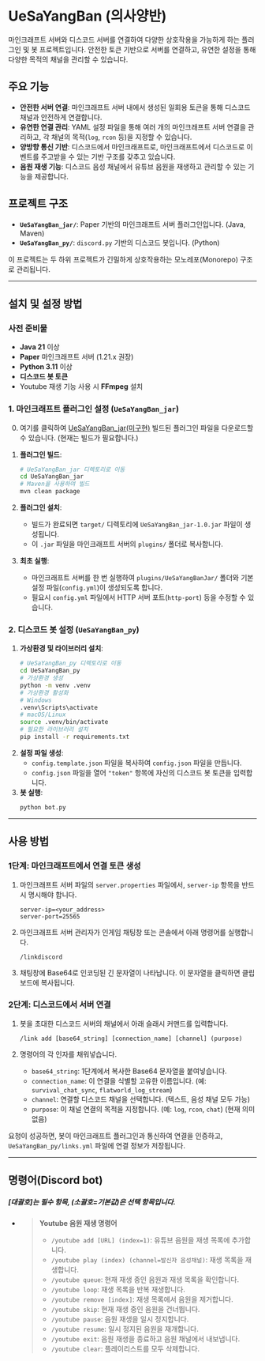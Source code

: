 # UeSaYangBan (의사양반)

마인크래프트 서버와 디스코드 서버를 연결하여 다양한 상호작용을 가능하게 하는 플러그인 및 봇 프로젝트입니다.
안전한 토큰 기반으로 서버를 연결하고, 유연한 설정을 통해 다양한 목적의 채널을 관리할 수 있습니다.

## 주요 기능

- **안전한 서버 연결**: 마인크래프트 서버 내에서 생성된 일회용 토큰을 통해 디스코드 채널과 안전하게 연결합니다.
- **유연한 연결 관리**: YAML 설정 파일을 통해 여러 개의 마인크래프트 서버 연결을 관리하고, 각 채널의 목적(`log`, `rcon` 등)을 지정할 수 있습니다.
- **양방향 통신 기반**: 디스코드에서 마인크래프트로, 마인크래프트에서 디스코드로 이벤트를 주고받을 수 있는 기반 구조를 갖추고 있습니다.
- **음원 재생 기능**: 디스코드 음성 채널에서 유튜브 음원을 재생하고 관리할 수 있는 기능을 제공합니다.

## 프로젝트 구조

- **`UeSaYangBan_jar/`**: Paper 기반의 마인크래프트 서버 플러그인입니다. (Java, Maven)
- **`UeSaYangBan_py/`**: `discord.py` 기반의 디스코드 봇입니다. (Python)

이 프로젝트는 두 하위 프로젝트가 긴밀하게 상호작용하는 모노레포(Monorepo) 구조로 관리됩니다.

---

## 설치 및 설정 방법

### 사전 준비물

- **Java 21** 이상
- **Paper** 마인크래프트 서버 (1.21.x 권장)
- **Python 3.11** 이상
- **디스코드 봇 토큰**
- Youtube 재생 기능 사용 시 **FFmpeg** 설치

### 1. 마인크래프트 플러그인 설정 (`UeSaYangBan_jar`)

0.  여기를 클릭하여 [UeSaYangBan_jar(미구현)](https://github.com/LuPi13/UeSaYangBan) 빌드된 플러그인 파일을 다운로드할 수 있습니다. (현재는 빌드가 필요합니다.)

1.  **플러그인 빌드**:
    ```bash
    # UeSaYangBan_jar 디렉토리로 이동
    cd UeSaYangBan_jar
    # Maven을 사용하여 빌드
    mvn clean package
    ```
2.  **플러그인 설치**:
    - 빌드가 완료되면 `target/` 디렉토리에 `UeSaYangBan_jar-1.0.jar` 파일이 생성됩니다.
    - 이 `.jar` 파일을 마인크래프트 서버의 `plugins/` 폴더로 복사합니다.
3.  **최초 실행**:
    - 마인크래프트 서버를 한 번 실행하여 `plugins/UeSaYangBanJar/` 폴더와 기본 설정 파일(`config.yml`)이 생성되도록 합니다.
    - 필요시 `config.yml` 파일에서 HTTP 서버 포트(`http-port`) 등을 수정할 수 있습니다.

### 2. 디스코드 봇 설정 (`UeSaYangBan_py`)

1.  **가상환경 및 라이브러리 설치**:
    ```bash
    # UeSaYangBan_py 디렉토리로 이동
    cd UeSaYangBan_py
    # 가상환경 생성
    python -m venv .venv
    # 가상환경 활성화
    # Windows
    .venv\Scripts\activate
    # macOS/Linux
    source .venv/bin/activate
    # 필요한 라이브러리 설치
    pip install -r requirements.txt
    ```
2.  **설정 파일 생성**:
    - `config.template.json` 파일을 복사하여 `config.json` 파일을 만듭니다.
    - `config.json` 파일을 열어 `"token"` 항목에 자신의 디스코드 봇 토큰을 입력합니다.
3.  **봇 실행**:
    ```bash
    python bot.py
    ```

---

## 사용 방법

### 1단계: 마인크래프트에서 연결 토큰 생성

1.  마인크래프트 서버 파일의 `server.properties` 파일에서, `server-ip` 항목을 반드시 명시해야 합니다.
    ```properties
    server-ip=<your_address>
    server-port=25565
    ```
    
2.  마인크래프트 서버 관리자가 인게임 채팅창 또는 콘솔에서 아래 명령어를 실행합니다.
    ```
    /linkdiscord
    ```
    
3.  채팅창에 Base64로 인코딩된 긴 문자열이 나타납니다. 이 문자열을 클릭하면 클립보드에 복사됩니다.

### 2단계: 디스코드에서 서버 연결

1.  봇을 초대한 디스코드 서버의 채널에서 아래 슬래시 커맨드를 입력합니다.
    ```
    /link add [base64_string] [connection_name] [channel] (purpose)
    ```
    
2.  명령어의 각 인자를 채워넣습니다.
    - `base64_string`: 1단계에서 복사한 Base64 문자열을 붙여넣습니다.
    - `connection_name`: 이 연결을 식별할 고유한 이름입니다. (예: `survival_chat_sync`, `flatworld_log_stream`)
    - `channel`: 연결할 디스코드 채널을 선택합니다. (텍스트, 음성 채널 모두 가능)
    - `purpose`: 이 채널 연결의 목적을 지정합니다. (예: `log`, `rcon`, `chat`) (현재 의미 없음)


요청이 성공하면, 봇이 마인크래프트 플러그인과 통신하여 연결을 인증하고, `UeSaYangBan_py/links.yml` 파일에 연결 정보가 저장됩니다.

---

## 명령어(Discord bot)
##### [대괄호]는 필수 항목, (소괄호=기본값)은 선택 항목입니다.

- > **Youtube 음원 재생 명령어**
  > - `/youtube add [URL] (index=1)`: 유튜브 음원을 재생 목록에 추가합니다.
  > - `/youtube play (index) (channel=발신자 음성채널)`: 재생 목록을 재생합니다.
  > - `/youtube queue`: 현재 재생 중인 음원과 재생 목록을 확인합니다.
  > - `/youtube loop`: 재생 목록을 반복 재생합니다.
  > - `/youtube remove [index]`: 재생 목록에서 음원을 제거합니다.
  > - `/youtube skip`: 현재 재생 중인 음원을 건너뜁니다.
  > - `/youtube pause`: 음원 재생을 일시 정지합니다.
  > - `/youtube resume`: 일시 정지된 음원을 재개합니다.
  > - `/youtube exit`: 음원 재생을 종료하고 음원 채널에서 내보냅니다.
  > - `/youtube clear`: 플레이리스트를 모두 삭제합니다.
